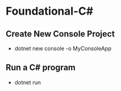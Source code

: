 # Foundational-C#

## Create New Console Project

-  dotnet new console -o MyConsoleApp

## Run a C# program

-  dotnet run